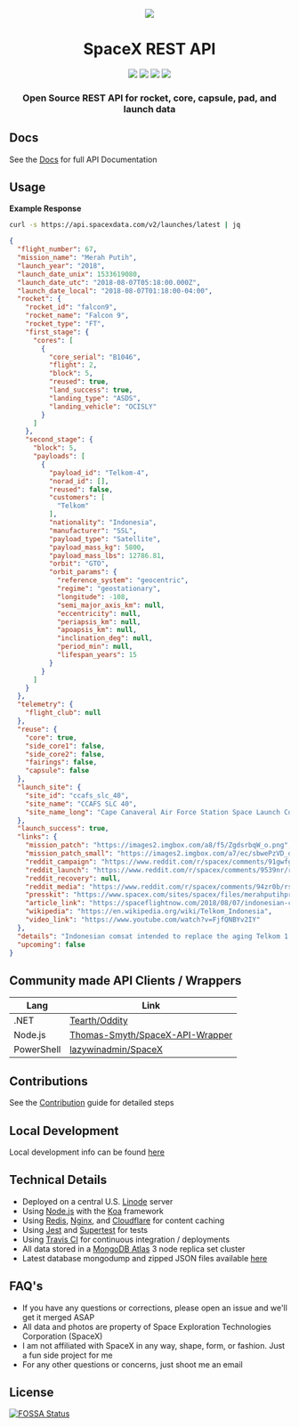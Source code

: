 <p align="center"><img src="https://i.imgur.com/QGMeKvE.jpg"></p>

<h1 align="center">SpaceX REST API</h1>

<p align="center">
<a href="https://travis-ci.org/r-spacex/SpaceX-API"><img src="https://img.shields.io/travis/r-spacex/SpaceX-API.svg?longCache=true&style=for-the-badge"></a>
<a href="https://hub.docker.com/r/jakewmeyer/spacex-api/"><img src="https://img.shields.io/docker/build/jakewmeyer/spacex-api.svg?longCache=true&style=for-the-badge"></a>
<a href="https://github.com/r-spacex/SpaceX-API/releases"><img src="https://img.shields.io/github/release/r-spacex/SpaceX-API.svg?longCache=true&style=for-the-badge"></a>
<a href="https://en.wikipedia.org/wiki/Representational_state_transfer"><img src="https://img.shields.io/badge/interface-REST-brightgreen.svg?longCache=true&style=for-the-badge"></a>
</p>

<h3 align="center">Open Source REST API for rocket, core, capsule, pad, and launch data</h3>

## Docs
See the [Docs](https://github.com/r-spacex/SpaceX-API/blob/master/docs/home.md) for full API Documentation

## Usage

**Example Response**

```bash
curl -s https://api.spacexdata.com/v2/launches/latest | jq
```

```json
{
  "flight_number": 67,
  "mission_name": "Merah Putih",
  "launch_year": "2018",
  "launch_date_unix": 1533619080,
  "launch_date_utc": "2018-08-07T05:18:00.000Z",
  "launch_date_local": "2018-08-07T01:18:00-04:00",
  "rocket": {
    "rocket_id": "falcon9",
    "rocket_name": "Falcon 9",
    "rocket_type": "FT",
    "first_stage": {
      "cores": [
        {
          "core_serial": "B1046",
          "flight": 2,
          "block": 5,
          "reused": true,
          "land_success": true,
          "landing_type": "ASDS",
          "landing_vehicle": "OCISLY"
        }
      ]
    },
    "second_stage": {
      "block": 5,
      "payloads": [
        {
          "payload_id": "Telkom-4",
          "norad_id": [],
          "reused": false,
          "customers": [
            "Telkom"
          ],
          "nationality": "Indonesia",
          "manufacturer": "SSL",
          "payload_type": "Satellite",
          "payload_mass_kg": 5800,
          "payload_mass_lbs": 12786.81,
          "orbit": "GTO",
          "orbit_params": {
            "reference_system": "geocentric",
            "regime": "geostationary",
            "longitude": -108,
            "semi_major_axis_km": null,
            "eccentricity": null,
            "periapsis_km": null,
            "apoapsis_km": null,
            "inclination_deg": null,
            "period_min": null,
            "lifespan_years": 15
          }
        }
      ]
    }
  },
  "telemetry": {
    "flight_club": null
  },
  "reuse": {
    "core": true,
    "side_core1": false,
    "side_core2": false,
    "fairings": false,
    "capsule": false
  },
  "launch_site": {
    "site_id": "ccafs_slc_40",
    "site_name": "CCAFS SLC 40",
    "site_name_long": "Cape Canaveral Air Force Station Space Launch Complex 40"
  },
  "launch_success": true,
  "links": {
    "mission_patch": "https://images2.imgbox.com/a8/f5/ZgdsrbqW_o.png",
    "mission_patch_small": "https://images2.imgbox.com/a7/ec/sbwePzVD_o.png",
    "reddit_campaign": "https://www.reddit.com/r/spacex/comments/91gwfg/merah_putih_telkom4_launch_campaign_thread/",
    "reddit_launch": "https://www.reddit.com/r/spacex/comments/9539nr/rspacex_merah_putih_telkom4_official_launch/",
    "reddit_recovery": null,
    "reddit_media": "https://www.reddit.com/r/spacex/comments/94zr0b/rspacex_merah_putih_media_thread_videos_images/",
    "presskit": "https://www.spacex.com/sites/spacex/files/merahputihpresskit.pdf",
    "article_link": "https://spaceflightnow.com/2018/08/07/indonesian-communications-satellite-deployed-in-orbit-by-spacex/",
    "wikipedia": "https://en.wikipedia.org/wiki/Telkom_Indonesia",
    "video_link": "https://www.youtube.com/watch?v=FjfQNBYv2IY"
  },
  "details": "Indonesian comsat intended to replace the aging Telkom 1 at 108° E. First reflight of a Block 5-version booster.",
  "upcoming": false
}
```

## Community made API Clients / Wrappers
| Lang  | Link |
| ------------- | ------------- |
| .NET  | [Tearth/Oddity](https://github.com/Tearth/Oddity) |
| Node.js  | [Thomas-Smyth/SpaceX-API-Wrapper](https://github.com/Thomas-Smyth/SpaceX-API-Wrapper) |
| PowerShell | [lazywinadmin/SpaceX](https://github.com/lazywinadmin/SpaceX) |

## Contributions
See the [Contribution](https://github.com/r-spacex/SpaceX-API/blob/master/CONTRIBUTING.md) guide for detailed steps

## Local Development
Local development info can be found [here](https://github.com/r-spacex/SpaceX-API/blob/master/docs/development.md)

## Technical Details
* Deployed on a central U.S. [Linode](https://www.linode.com/) server
* Using [Node.js](https://nodejs.org/en/) with the [Koa](http://koajs.com/) framework
* Using [Redis](https://redis.io/), [Nginx](https://www.nginx.com/), and [Cloudflare](https://www.cloudflare.com/) for content caching
* Using [Jest](https://facebook.github.io/jest/) and [Supertest](https://github.com/visionmedia/supertest) for tests
* Using [Travis CI](https://travis-ci.org/) for continuous integration / deployments
* All data stored in a [MongoDB Atlas](https://www.mongodb.com/cloud/atlas) 3 node replica set cluster
* Latest database mongodump and zipped JSON files available [here](https://drive.google.com/drive/folders/0B2DdgKR4GR4xdk1sRGowcUZXeE0?usp=sharing)

## FAQ's
* If you have any questions or corrections, please open an issue and we'll get it merged ASAP
* All data and photos are property of Space Exploration Technologies Corporation (SpaceX)
* I am not affiliated with SpaceX in any way, shape, form, or fashion. Just a fun side project for me
* For any other questions or concerns, just shoot me an email

## License
[![FOSSA Status](https://app.fossa.io/api/projects/git%2Bgithub.com%2Fr-spacex%2FSpaceX-API.svg?type=large)](https://app.fossa.io/projects/git%2Bgithub.com%2Fr-spacex%2FSpaceX-API?ref=badge_large)